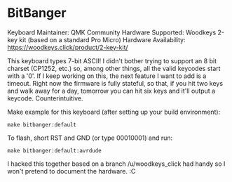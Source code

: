 BitBanger
===

Keyboard Maintainer: QMK Community
Hardware Supported: Woodkeys 2-key kit (based on a standard Pro Micro)
Hardware Availability: https://woodkeys.click/product/2-key-kit/

This keyboard types 7-bit ASCII!  I didn't bother trying to support an 8 bit charset (CP1252, etc.) so, among other things, all the valid keycodes start with a '0'.  If I keep working on this, the next feature I want to add is a timeout.  Right now the firmware is fully stateful, so that, if you hit two keys and walk away for a day, tomorrow you can hit six keys and it'll output a keycode.  Counterintuitive.

Make example for this keyboard (after setting up your build environment):

    make bitbanger:default

To flash, short RST and GND (or type 00010001) and run:

    make bitbanger:default:avrdude

I hacked this together based on a branch /u/woodkeys_click had handy so I won't pretend to document the hardware.  :C
